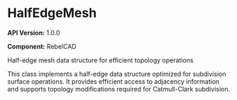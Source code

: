 # HalfEdgeMesh

**API Version:** 1.0.0

**Component:** RebelCAD

Half-edge mesh data structure for efficient topology operations

This class implements a half-edge data structure optimized for subdivision surface
operations. It provides efficient access to adjacency information and supports
topology modifications required for Catmull-Clark subdivision.

